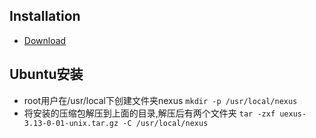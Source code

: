 ## Installation
- [Download](https://help.sonatype.com/repomanager3/download/download-archives---repository-manager-3)
## Ubuntu安装
- root用户在/usr/local下创建文件夹nexus `mkdir -p /usr/local/nexus`
- 将安装的压缩包解压到上面的目录,解压后有两个文件夹 `tar -zxf uexus-3.13-0-01-unix.tar.gz -C /usr/local/nexus`
